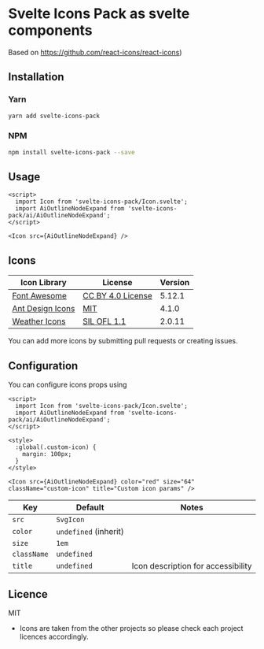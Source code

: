 # Svelte Icons Pack as svelte components

Based on https://github.com/react-icons/react-icons)

 

## Installation

### Yarn

```bash
yarn add svelte-icons-pack
```

### NPM

```bash
npm install svelte-icons-pack --save
```

## Usage

```svelte
<script>
  import Icon from 'svelte-icons-pack/Icon.svelte';
  import AiOutlineNodeExpand from 'svelte-icons-pack/ai/AiOutlineNodeExpand';
</script>

<Icon src={AiOutlineNodeExpand} />
```

## Icons

| Icon Library                                                       | License                                    | Version |
| ------------------------------------------------------------------ | ------------------------------------------ | ------- |
| [Font Awesome](https://fontawesome.com/)|[CC BY 4.0 License](https://creativecommons.org/licenses/by/4.0/)|5.12.1
| [Ant Design Icons](https://github.com/ant-design/ant-design-icons) | [MIT](https://opensource.org/licenses/MIT) | 4.1.0   |
| [Weather Icons](https://erikflowers.github.io/weather-icons/)|[SIL OFL 1.1](http://scripts.sil.org/OFL)|2.0.11

You can add more icons by submitting pull requests or creating issues.

## Configuration

You can configure icons props using

```svelte
<script>
  import Icon from 'svelte-icons-pack/Icon.svelte';
  import AiOutlineNodeExpand from 'svelte-icons-pack/ai/AiOutlineNodeExpand';
</script>

<style>
  :global(.custom-icon) {
    margin: 100px;
  }
</style>

<Icon src={AiOutlineNodeExpand} color="red" size="64" className="custom-icon" title="Custom icon params" />
```

| Key         | Default               | Notes                              |
| ----------- | --------------------- | ---------------------------------- |
| `src`       | `SvgIcon`             |                                    |
| `color`     | `undefined` (inherit) |                                    |
| `size`      | `1em`                 |                                    |
| `className` | `undefined`           |                                    |
| `title`     | `undefined`           | Icon description for accessibility |

## Licence

MIT

- Icons are taken from the other projects so please check each project licences accordingly.
